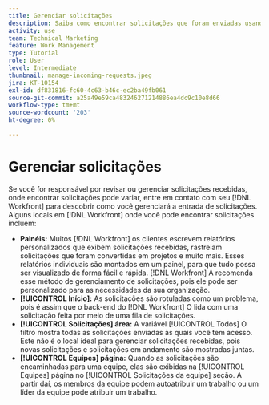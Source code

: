 ```yaml
---
title: Gerenciar solicitações
description: Saiba como encontrar solicitações que foram enviadas usando painéis, [!UICONTROL Início], o [!UICONTROL Solicitações] área, ou a [!UICONTROL Equipes] página em [!DNL  Workfront].
activity: use
team: Technical Marketing
feature: Work Management
type: Tutorial
role: User
level: Intermediate
thumbnail: manage-incoming-requests.jpeg
jira: KT-10154
exl-id: df831816-fc60-4c63-b46c-ec2ba49fb061
source-git-commit: a25a49e59ca483246271214886ea4dc9c10e8d66
workflow-type: tm+mt
source-wordcount: '203'
ht-degree: 0%

---
```


# Gerenciar solicitações

Se você for responsável por revisar ou gerenciar solicitações recebidas, onde encontrar solicitações pode variar, entre em contato com seu [!DNL Workfront] para descobrir como você gerenciará a entrada de solicitações. Alguns locais em [!DNL Workfront] onde você pode encontrar solicitações incluem:

* **Painéis:** Muitos [!DNL Workfront] os clientes escrevem relatórios personalizados que exibem solicitações recebidas, rastreiam solicitações que foram convertidas em projetos e muito mais. Esses relatórios individuais são montados em um painel, para que tudo possa ser visualizado de forma fácil e rápida. [!DNL Workfront] A recomenda esse método de gerenciamento de solicitações, pois ele pode ser personalizado para as necessidades da sua organização.
* **[!UICONTROL Início]:** As solicitações são rotuladas como um problema, pois é assim que o back-end do [!DNL Workfront] O lida com uma solicitação feita por meio de uma fila de solicitações.
* **[!UICONTROL Solicitações] área:** A variável [!UICONTROL Todos] O filtro mostra todas as solicitações enviadas às quais você tem acesso. Este não é o local ideal para gerenciar solicitações recebidas, pois novas solicitações e solicitações em andamento são mostradas juntas.
* **[!UICONTROL Equipes] página:** Quando as solicitações são encaminhadas para uma equipe, elas são exibidas na [!UICONTROL Equipes] página no [!UICONTROL Solicitações da equipe] seção. A partir daí, os membros da equipe podem autoatribuir um trabalho ou um líder da equipe pode atribuir um trabalho.
